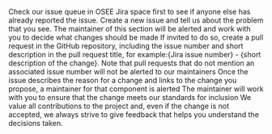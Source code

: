 Check our issue queue in OSEE Jira space first to see if anyone else has already reported the issue.
Create a new issue and tell us about the problem that you see.
The maintainer of this section will be alerted and work with you to decide what changes should be made
If invited to do so, create a pull request in the GitHub repository, including the issue number and short description in the pull request title, for example:{Jira issue number} - {short description of the change}. Note that pull requests that do not mention an associated issue number will not be alerted to our maintainers
Once the issue describes the reason for a change and links to the change you propose, a maintainer for that component is alerted
The maintainer will work with you to ensure that the change meets our standards for inclusion
We value all contributions to the project and, even if the change is not accepted, we always strive to give feedback that helps you understand the decisions taken.
